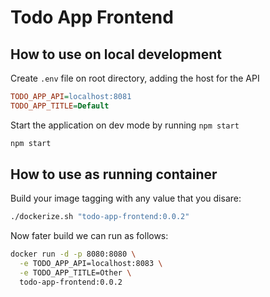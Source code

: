 # Todo App Frontend

## How to use on local development

Create `.env` file on root directory, adding the host for the API

```ini
TODO_APP_API=localhost:8081
TODO_APP_TITLE=Default
```

Start the application on dev mode by running `npm start` 

```bash
npm start
```

## How to use as running container

Build your image tagging with any value that you disare:

```bash
./dockerize.sh "todo-app-frontend:0.0.2"
```

Now fater build we can run as follows:

```bash
docker run -d -p 8080:8080 \
  -e TODO_APP_API=localhost:8083 \
  -e TODO_APP_TITLE=Other \
  todo-app-frontend:0.0.2
```